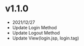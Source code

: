 # v1.1.0

- 2021/12/27 
- Update Login Method
- Update Logout Method 
- Update View(login.jsp, login.tag)
